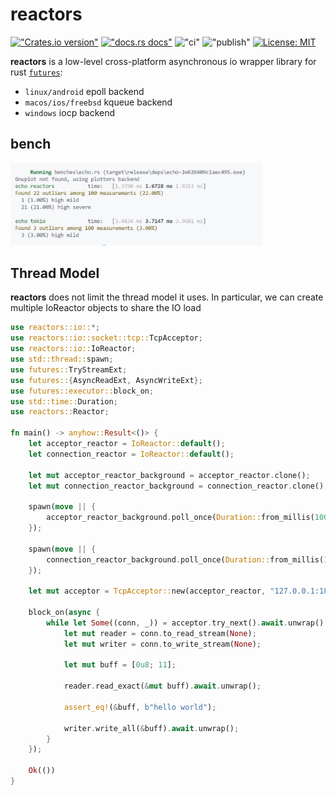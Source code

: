 # reactors

[!["Crates.io version"](https://img.shields.io/crates/v/reactors.svg)](https://crates.io/crates/reactors) [!["docs.rs docs"](https://img.shields.io/badge/docs-latest-blue.svg)](https://docs.rs/reactors) !["ci"](https://github.com/AgoraCyber/reactors-rs/actions/workflows/ci.yml/badge.svg) !["publish"](https://github.com/AgoraCyber/reactors-rs/actions/workflows/publish.yml/badge.svg) [![License: MIT](https://img.shields.io/badge/License-MIT%20v3.0-blue.svg)](LICENSE)

**reactors** is a low-level cross-platform asynchronous io wrapper library for rust [`futures`](https://docs.rs/futures/0.3.27/futures/):

* `linux/android` epoll backend
* `macos/ios/freebsd` kqueue backend
* `windows` iocp backend

## bench

<img src="bench.jpg" alt="isolated" style="max-width: 80%"
/>

## Thread Model

**reactors** does not limit the thread model it uses. In particular, we can create multiple IoReactor objects to share the IO load

```rust no_run
use reactors::io::*;
use reactors::io::socket::tcp::TcpAcceptor;
use reactors::io::IoReactor;
use std::thread::spawn;
use futures::TryStreamExt;
use futures::{AsyncReadExt, AsyncWriteExt};
use futures::executor::block_on;
use std::time::Duration;
use reactors::Reactor;

fn main() -> anyhow::Result<()> {
    let acceptor_reactor = IoReactor::default();
    let connection_reactor = IoReactor::default();

    let mut acceptor_reactor_background = acceptor_reactor.clone();
    let mut connection_reactor_background = connection_reactor.clone();

    spawn(move || {
        acceptor_reactor_background.poll_once(Duration::from_millis(100)).unwrap();
    });

    spawn(move || {
        connection_reactor_background.poll_once(Duration::from_millis(100)).unwrap();
    });

    let mut acceptor = TcpAcceptor::new(acceptor_reactor, "127.0.0.1:1813".parse()?, Some(connection_reactor))?;

    block_on(async {
        while let Some((conn, _)) = acceptor.try_next().await.unwrap() {
            let mut reader = conn.to_read_stream(None);
            let mut writer = conn.to_write_stream(None);

            let mut buff = [0u8; 11];

            reader.read_exact(&mut buff).await.unwrap();

            assert_eq!(&buff, b"hello world");

            writer.write_all(&buff).await.unwrap();
        }
    });

    Ok(())
}
```
